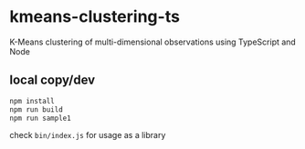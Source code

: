 # kmeans-clustering-ts
K-Means clustering of multi-dimensional observations using TypeScript and Node

## local copy/dev

```sh
npm install
npm run build
npm run sample1
```

check `bin/index.js` for usage as a library
